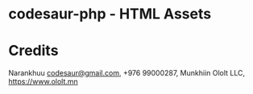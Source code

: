 # codesaur-php - HTML Assets

# Credits
Narankhuu <codesaur@gmail.com>, +976 99000287, Munkhiin Ololt LLC, https://www.ololt.mn
